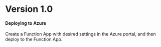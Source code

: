 # Version 1.0

#### Deploying to Azure

Create a Function App with desired settings in the Azure portal, and then deploy to the Function App.
